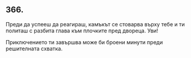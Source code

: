 ## 366.

Преди да успееш да реагираш, камъкът се стоварва върху тебе и ти
политаш с разбита глава към плочките пред двореца. Уви!

Приключението ти завършва може би броени минути преди
решителната схватка.
